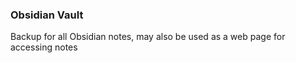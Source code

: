 ### Obsidian Vault

Backup for all Obsidian notes, may also be used as a web page for accessing notes
